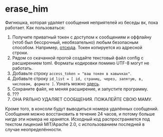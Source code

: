 # erase_him
Фигнюшка, которая удаляет сообщения неприятелей из беседы вк, пока работает.
Как пользоваться:
1. Получите приватный токен с доступом к сообщениям и оффлайну (чтоб был бессрочный, необязательно) любым безопасным способом.
Например, [отсюда](https://oauth.vk.com/authorize?client_id=6121396&scope=69632&redirect_uri=https://oauth.vk.com/blank.html&display=page&response_type=token&revoke=1). Токен копируется из адресной строки.
2. Рядом со скачанной прогой создайте текстовый файл config с расширением toml. Форматы кодировки помимо UTF-8 могут не работать.
3. Добавьте строку `access_token = "ваш токен в кавычках"`.
4. Добавьте строку `id_list = [ id, страниц, через, запятую, в, числовом, формате ]`. Узнать можно [здесь](https://regvk.com/id/).
5. Сохраните файл, не меняя расширение, и запустите программу.
6. ???
7. ОНА РЯЛЬНО УДАЛЯЕТ СООБЩЕНИЯ. ПОЖАЛЕЙТЕ СВОЮ МАМУ.

Кроме того, в консоли будут выводиться номера удалённых сообщений. Сообщения можно восстановить в течение 24 часов, и потому больше нигде эти номера не хранятся.
Исходный код распространяется под текстом лицензий MIT/Apache 2.0, с использованием последней в случае неопределённости.
